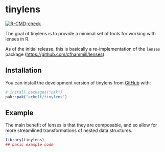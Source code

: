 
<!-- README.md is generated from README.Rmd. Please edit that file -->

# tinylens

<!-- badges: start -->

[![R-CMD-check](https://github.com/arbelt/tinylens/actions/workflows/R-CMD-check.yaml/badge.svg)](https://github.com/arbelt/tinylens/actions/workflows/R-CMD-check.yaml)
<!-- badges: end -->

The goal of tinylens is to provide a minimal set of tools for working
with lenses in R.

As of the initial release, this is basically a re-implementation of the
`lenses` package (<https://github.com/cfhammill/lenses>).

## Installation

You can install the development version of tinylens from
[GitHub](https://github.com/) with:

``` r
# install.packages("pak")
pak::pak("arbelt/tinylens")
```

## Example

The main benefit of lenses is that they are composable, and so allow for
more streamlined transformations of nested data structures.

``` r
library(tinylens)
## basic example code
```
